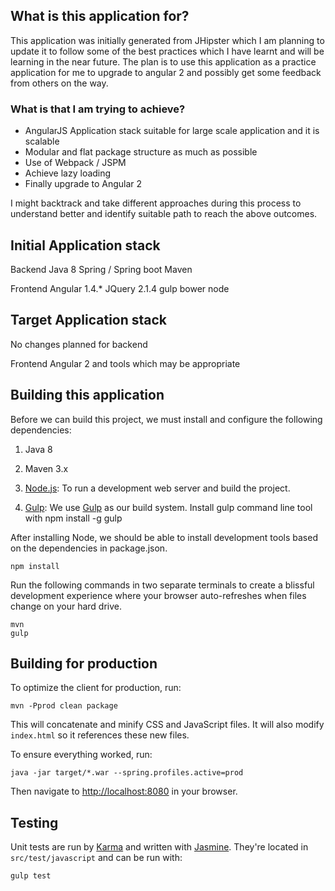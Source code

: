 ## What is this application for?

This application was initially generated from JHipster which I am planning to update it to follow some of the best practices which I have learnt and will be learning in the near future. The plan is to use this application as a practice application for me to upgrade to angular 2 and possibly get some feedback from others on the way.

### What is that I am trying to achieve?

 - AngularJS Application stack suitable for large scale application and it is scalable
 - Modular and flat package structure as much as possible
 - Use of Webpack / JSPM
 - Achieve lazy loading
 - Finally upgrade to Angular 2
 
I might backtrack and take different approaches during this process to understand better and identify suitable path to reach the above outcomes.

## Initial Application stack

Backend
Java 8 
Spring / Spring boot
Maven

Frontend
Angular 1.4.* 
JQuery 2.1.4
gulp
bower
node

## Target Application stack

No changes planned for backend

Frontend
Angular 2
and tools which may be appropriate

## Building this application

Before we can build this project, we must install and configure the following dependencies:
1. Java 8
2. Maven 3.x

3. [Node.js][]: To run a development web server and build the project.
4. [Gulp][]: We use [Gulp][] as our build system. Install gulp command line tool with 
    npm install -g gulp

After installing Node, we should be able to install development tools based on the dependencies in package.json.

    npm install

Run the following commands in two separate terminals to create a blissful development experience where your browser
auto-refreshes when files change on your hard drive.

    mvn
    gulp

## Building for production

To optimize the client for production, run:

    mvn -Pprod clean package

This will concatenate and minify CSS and JavaScript files. It will also modify `index.html` so it references
these new files.

To ensure everything worked, run:

    java -jar target/*.war --spring.profiles.active=prod

Then navigate to [http://localhost:8080](http://localhost:8080) in your browser.

## Testing

Unit tests are run by [Karma][] and written with [Jasmine][]. They're located in `src/test/javascript` and can be run with:

    gulp test

[Node.js]: https://nodejs.org/
[Bower]: http://bower.io/
[Gulp]: http://gulpjs.com/
[BrowserSync]: http://www.browsersync.io/
[Karma]: http://karma-runner.github.io/
[Jasmine]: http://jasmine.github.io/2.0/introduction.html
[Protractor]: https://angular.github.io/protractor/
